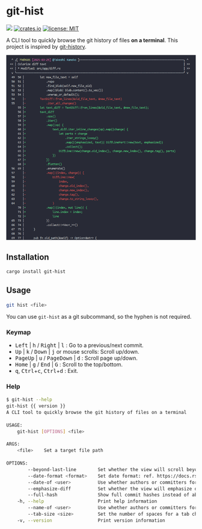 # git-hist

[![](https://github.com/arkark/git-hist/workflows/Rust/badge.svg)](https://github.com/arkark/git-hist/actions)
[![crates.io](https://img.shields.io/crates/v/git-hist.svg)](https://crates.io/crates/git-hist)
[![license: MIT](https://img.shields.io/badge/license-MIT-yellow.svg)](https://github.com/arkark/git-hist/blob/master/LICENSE)

A CLI tool to quickly browse the git history of files **on a terminal**. This project is inspired by [git-history](https://github.com/pomber/git-history).

<div align="center">
    <img src="screenshots/screenshot_01.png" />
</div>

## Installation

```sh
cargo install git-hist
```

## Usage

```sh
git hist <file>
```

You can use `git-hist` as a git subcommand, so the hyphen is not required.

### Keymap

- <kbd>Left</kbd> | <kbd>h</kbd> / <kbd>Right</kbd> | <kbd>l</kbd> : Go to a previous/next commit.
- <kbd>Up</kbd> | <kbd>k</kbd> / <kbd>Down</kbd> | <kbd>j</kbd> or mouse scrolls: Scroll up/down.
- <kbd>PageUp</kbd> | <kbd>u</kbd> / <kbd>PageDown</kbd> | <kbd>d</kbd> : Scroll page up/down.
- <kbd>Home</kbd> | <kbd>g</kbd> / <kbd>End</kbd> | <kbd>G</kbd> : Scroll to the top/bottom.
- <kbd>q</kbd>, <kbd>Ctrl</kbd>+<kbd>c</kbd>, <kbd>Ctrl</kbd>+<kbd>d</kbd> : Exit.

### Help

```sh
$ git-hist --help
git-hist {{ version }}
A CLI tool to quickly browse the git history of files on a terminal

USAGE:
    git-hist [OPTIONS] <file>

ARGS:
    <file>    Set a target file path

OPTIONS:
        --beyond-last-line        Set whether the view will scroll beyond the last line
        --date-format <format>    Set date format: ref. https://docs.rs/chrono/0.4.19/chrono/format/strftime/index.html [default: [%Y-%m-%d]]
        --date-of <user>          Use whether authors or committers for dates [default: author] [possible values: author, committer]
        --emphasize-diff          Set whether the view will emphasize different parts
        --full-hash               Show full commit hashes instead of abbreviated commit hashes
    -h, --help                    Print help information
        --name-of <user>          Use whether authors or committers for names [default: author] [possible values: author, committer]
        --tab-size <size>         Set the number of spaces for a tab character (\t) [default: 4]
    -v, --version                 Print version information
```
